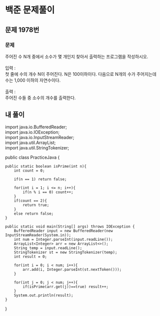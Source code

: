 # 백준 문제풀이

## 문제 1978번
### 문제<br>
주어진 수 N개 중에서 소수가 몇 개인지 찾아서 출력하는 프로그램을 작성하시오.<br><br>입력 :<br>첫 줄에 수의 개수 N이 주어진다. N은 100이하이다. 다음으로 N개의 수가 주어지는데 수는 1,000 이하의 자연수이다.<br><br>
출력 :<br>주어진 수들 중 소수의 개수를 출력한다.

## 내 풀이
import java.io.BufferedReader;<br>
import java.io.IOException;<br>
import java.io.InputStreamReader;<br>
import java.util.ArrayList;<br>
import java.util.StringTokenizer;<br>

public class PracticeJava {

    public static boolean isPrime(int n){
        int count = 0;

        if(n == 1) return false;

        for(int i = 1; i <= n; i++){
            if(n % i == 0) count++;
        }
        if(count == 2){
            return true;
        }
        else return false;
    }

    public static void main(String[] args) throws IOException {
        BufferedReader input = new BufferedReader(new InputStreamReader(System.in));
        int num = Integer.parseInt(input.readLine());
        ArrayList<Integer> arr = new ArrayList<>();
        String temp = input.readLine();
        StringTokenizer st = new StringTokenizer(temp);
        int result = 0;

        for(int i = 0; i < num; i++){
            arr.add(i, Integer.parseInt(st.nextToken()));
        }

        for(int j = 0; j < num; j++){
            if(isPrime(arr.get(j))==true) result++;
        }
        System.out.println(result);
    }
}